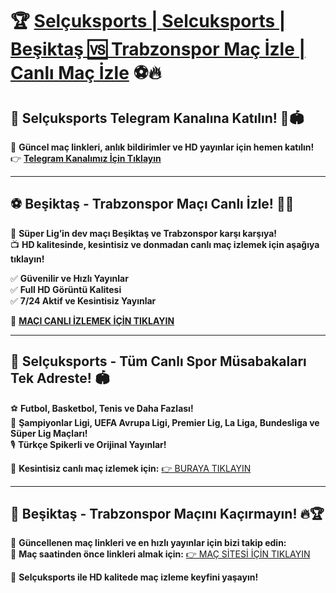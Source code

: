 # 🏆 **[Selçuksports | Selcuksports | Beşiktaş 🆚 Trabzonspor Maç İzle | Canlı Maç İzle](https://www.selcuk.site)** ⚽🔥  

## 📢 **Selçuksports Telegram Kanalına Katılın!** 📲🏟️  
📡 **Güncel maç linkleri, anlık bildirimler ve HD yayınlar için hemen katılın!**  
👉 **[Telegram Kanalımız İçin Tıklayın](https://t.me/+gAaD6HFJuldlZGNk)**  

---

## ⚽ **Beşiktaş - Trabzonspor Maçı Canlı İzle!** 🎥🏅  

📢 **Süper Lig’in dev maçı Beşiktaş ve Trabzonspor karşı karşıya!**  
📺 **HD kalitesinde, kesintisiz ve donmadan canlı maç izlemek için aşağıya tıklayın!**  

✅ **Güvenilir ve Hızlı Yayınlar**  
✅ **Full HD Görüntü Kalitesi**  
✅ **7/24 Aktif ve Kesintisiz Yayınlar**  

📌 **[MAÇI CANLI İZLEMEK İÇİN TIKLAYIN](https://www.selcuk.site)**  

---

## 🎯 **Selçuksports - Tüm Canlı Spor Müsabakaları Tek Adreste!** 🏟️  

⚽ **Futbol, Basketbol, Tenis ve Daha Fazlası!**  
📡 **Şampiyonlar Ligi, UEFA Avrupa Ligi, Premier Lig, La Liga, Bundesliga ve Süper Lig Maçları!**  
🎙️ **Türkçe Spikerli ve Orijinal Yayınlar!**  

📢 **Kesintisiz canlı maç izlemek için:** [👉 BURAYA TIKLAYIN](https://www.selcuk.site)  

---

## 🚀 **Beşiktaş - Trabzonspor Maçını Kaçırmayın!** 🔥🏆  

🔗 **Güncellenen maç linkleri ve en hızlı yayınlar için bizi takip edin:**  
📢 **Maç saatinden önce linkleri almak için:** [👉 MAÇ SİTESİ İÇİN TIKLAYIN](https://www.selcuk.site)  

🎉 **Selçuksports ile HD kalitede maç izleme keyfini yaşayın!**  
